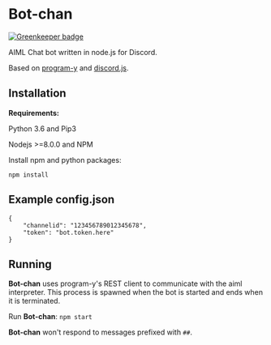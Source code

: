 # Bot-chan

[![Greenkeeper badge](https://badges.greenkeeper.io/ItsPhant/Bot-chan.svg)](https://greenkeeper.io/)

AIML Chat bot written in node.js for Discord.

Based on [program-y](https://github.com/keiffster/program-y) and [discord.js](https://github.com/hydrabolt/discord.js).

## Installation

**Requirements:**

Python 3.6 and Pip3

Nodejs >=8.0.0 and NPM

Install npm and python packages:

```
npm install
```
## Example config.json

```
{
	"channelid": "123456789012345678",
	"token": "bot.token.here"
}
```

## Running

**Bot-chan** uses program-y's REST client to communicate with the aiml interpreter. This process is spawned when the bot is started and ends when it is terminated.

Run **Bot-chan**: `npm start`

**Bot-chan** won't respond to messages prefixed with `##`.
